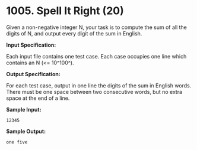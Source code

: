 # 1005. Spell It Right (20)

Given a non-negative integer N, your task is to compute the sum of all the digits of N, and output every digit of the sum in English.

**Input Specification:**

Each input file contains one test case. Each case occupies one line which contains an N (<= 10^100^).

**Output Specification:**

For each test case, output in one line the digits of the sum in English words. There must be one space between two consecutive words, but no extra space at the end of a line.

**Sample Input:**

```
12345
```

**Sample Output:**

```
one five
```
